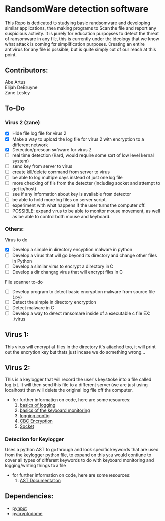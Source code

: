 # RandsomWare detection software

This Repo is dedicated to studying basic randsomware and developing similar applications, then making programs to Scan the file and report any suspicious activity. It is purely  for education purpopses to detect the threat of ransomware in any file, this is currently under the ideology that we know what attack is coming for simplification purposes. Creating an entire antivirus for any file is possible, but is quite simply out of our reach at this point.

## Contributors:
Abe Artus  
Elijah DeBruyne  
Zane Lesley

## To-Do
### Virus 2 (zane)
- [x] Hide file log file for virus 2
- [x] Make a way to upload the log file for virus 2 with encryption to a different network
- [x] Detection/prescan software for virus 2
- [ ] real time detection (Hard, would require some sort of low level kernal system)
- [ ] send key from server to virus
- [ ] create kill/delete command from server to virus
- [ ] be able to log multiple days instead of just one log file
- [ ] more checking of file from the detecter (including socket and attempt to get ip/host)
- [ ] see if any information about key is avaliable from detector
- [ ] be able to hold more log files on server script.
- [ ] experiment with what happens if the user turns the computer off.
- [ ] POSSIBLE: expand virus to be able to monitor mouse movement, as well as be able to control both mouse and keyboard.

### Others:
Virus to do
- [X] Develop a simple in directory encyption malware in python
- [ ] Develop a virus that will go beyond its directory and change other files in Python
- [ ] Develop a similar virus to encrypt a directory in C 
- [ ] Develop a dir changng virus that will encrypt files in C

File scanner to-do
- [ ] Develop program to detect basic encryption malware from source file (.py)
- [ ] Detect the simple in directory encryption
- [ ] Detect malware in C
- [ ] Develop a way to detect ransomare inside of a executable c file EX: ./virus

## Virus 1:
This virus will encrypt all files in the directory it's attached too, it will print out the encrytion key but thats just incase we do something wrong...

## Virus 2:
This is a keylogger that will record the user's keystroke into a file called log.txt. It will then send this file to a different server (we are just using localhost) then will delete the original log file off the computer.
- for further information on code, here are some resources:
    1. [basics of logging](https://docs.python.org/3/howto/logging.html#logging-basic-tutorial://www.example.com)
    2. [basics of the keyboard monitoring](https://pynput.readthedocs.io/en/latest/keyboard.html#reference)
    3. [logging config](https://docs.python.org/3/library/logging.config.html)
    4. [CBC Encryption](https://pycryptodome.readthedocs.io/en/latest/src/cipher/classic.html#cbc-mode)
    5. [Socket](https://realpython.com/python-sockets/#background)

### Detection for Keylogger
Uses a python AST to go through and look specific keywords that are used from the keylogger python file, to expand on this you would contiune to cover
all types of different keywords to do with keyboard monitoring and logging/writing things to a file
- for further information on code, here are some resources:
    1. [AST Documentation](https://docs.python.org/3/library/ast.html#)




## Dependencies:
- [pynput](https://pypi.org/project/pynput/)
- [pycryptodome](https://pypi.org/project/pycryptodome/)